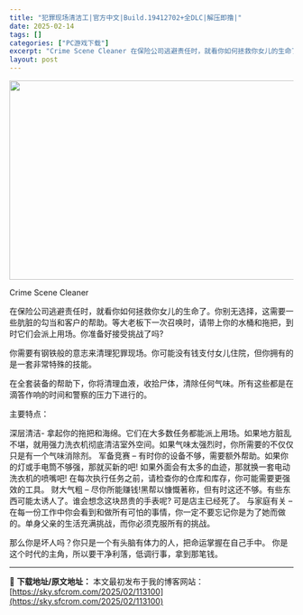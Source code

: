 ```yaml
---
title: "犯罪现场清洁工|官方中文|Build.19412702+全DLC|解压即撸|"
date: 2025-02-14
tags: []
categories: ["PC游戏下载"]
excerpt: "Crime Scene Cleaner 在保险公司逃避责任时，就看你如何拯救你女儿的生命了。你别无选择，这需要一些肮脏的勾当和客户的帮助。等大老板下一次召唤时，请带上你的水桶和拖把，到时它们会派上用场。你准备好接受挑战了吗? 你需要有钢铁般的意志来清理犯罪现场。你可能没有钱支付女儿住院，但你拥有的是&hellip;"
layout: post
---
```


<img class="aligncenter size-full wp-image-113072" src="https://sky.sfcrom.com/wp-content/uploads/2025/02/2025021410023624.webp" alt="" width="616" height="353" />

Crime Scene Cleaner

在保险公司逃避责任时，就看你如何拯救你女儿的生命了。你别无选择，这需要一些肮脏的勾当和客户的帮助。等大老板下一次召唤时，请带上你的水桶和拖把，到时它们会派上用场。你准备好接受挑战了吗?

你需要有钢铁般的意志来清理犯罪现场。你可能没有钱支付女儿住院，但你拥有的是一套非常特殊的技能。

在全套装备的帮助下，你将清理血液，收拾尸体，清除任何气味。所有这些都是在滴答作响的时间和警察的压力下进行的。

主要特点：

深层清洁- 拿起你的拖把和海绵。它们在大多数任务都能派上用场。如果地方脏乱不堪，就用强力洗衣机彻底清洁室外空间。如果气味太强烈时，你所需要的不仅仅只是有一个气味消除剂。
军备竞赛 – 有时你的设备不够，需要额外帮助。如果你的灯或手电筒不够强，那就买新的吧! 如果外面会有太多的血迹，那就换一套电动洗衣机的喷嘴吧! 在每次执行任务之前，请检查你的仓库和库存，你可能需要更强效的工具。
财大气粗 – 尽你所能赚钱!黑帮以慷慨著称，但有时这还不够。有些东西可能太诱人了。谁会想念这块昂贵的手表呢? 可是店主已经死了。
与家庭有关 – 在每一份工作中你会看到和做所有可怕的事情，你一定不要忘记你是为了她而做的。单身父亲的生活充满挑战，而你必须克服所有的挑战。

那么你是坏人吗？你只是一个有头脑有体力的人，把命运掌握在自己手中。 你是这个时代的主角，所以要干净利落，低调行事，拿到那笔钱。

---
📖 **下载地址/原文地址：** 本文最初发布于我的博客网站：[https://sky.sfcrom.com/2025/02/113100](https://sky.sfcrom.com/2025/02/113100)
